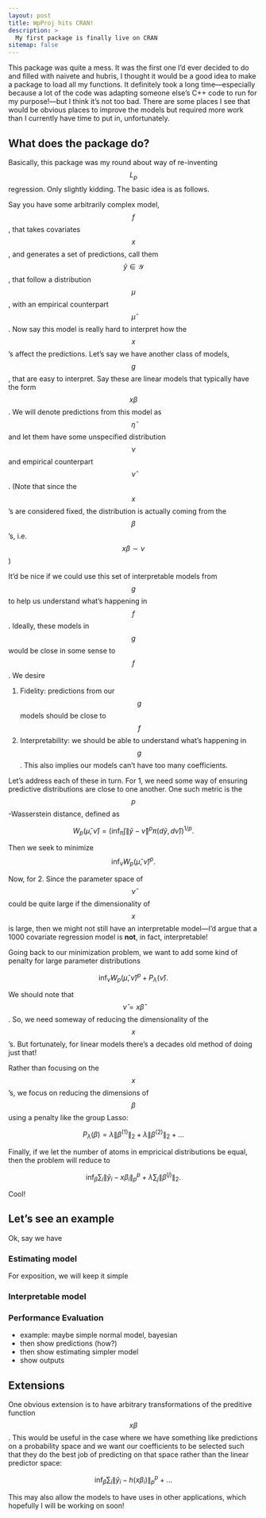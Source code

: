 ```yaml
---
layout: post
title: WpProj hits CRAN!
description: >
  My first package is finally live on CRAN
sitemap: false
---
```


This package was quite a mess. It was the first one I’d ever decided to
do and filled with naivete and hubris, I thought it would be a good
idea to make a package to load all my functions. It definitely took a
long time—especially because a lot of the code was adapting someone
else’s C++ code to run for my purpose!—but I think it’s not too bad.
There are some places I see that would be obvious places to improve the
models but required more work than I currently have time to put in,
unfortunately.

## What does the package do?

Basically, this package was my round about way of re-inventing $$L_p$$
regression. Only slightly kidding. The basic idea is as follows.

Say you have some arbitrarily complex model, $$f$$, that takes
covariates $$x$$, and generates a set of predictions, call them
$$\hat{y}\in \mathcal{Y}$$, that follow a distribution $$\mu$$, with an
empirical counterpart $$\hat{\mu} $$. Now say this model is really hard
to interpret how the $$x$$’s affect the predictions. Let’s say we have
another class of models, $$g$$, that are easy to interpret. Say these
are linear models that typically have the form $$x\beta$$. We will
denote predictions from this model as $$\hat{\eta}$$ and let them have
some unspecified distribution $$\nu$$ and empirical counterpart
$$\hat{\nu}$$. (Note that since the $$x$$’s are considered fixed, the
distribution is actually coming from the $$\beta$$’s,
i.e. $$x\beta \sim \nu$$)

It’d be nice if we could use this set of interpretable models from $$g$$
to help us understand what’s happening in $$f$$. Ideally, these models
in $$g$$ would be close in some sense to $$f$$. We desire

1.  Fidelity: predictions from our $$g$$ models should be close to $$f$$
2.  Interpretability: we should be able to understand what’s happening
    in $$g$$. This also implies our models can’t have too many
    coefficients.

Let’s address each of these in turn. For 1, we need some way of ensuring
predictive distributions are close to one another. One such metric is
the $$p$$-Wasserstein distance, defined as

$$W_p(\hat{\mu}, \hat{\nu}) = \left( \inf_\pi \int \|\hat{y} - \hat{\nu}\|^p \pi(d\hat{y}, d\hat{\nu}) \right)^{1/p}.$$

Then we seek to minimize $$\inf_\hat{\nu} W_p(\hat{\mu}, \hat{\nu})^p.$$

Now, for 2. Since the parameter space of $$\hat{\nu}$$ could be quite
large if the dimensionality of $$x$$ is large, then we might not still
have an interpretable model—I’d argue that a 1000 covariate regression
model is **not**, in fact, interpretable!

Going back to our minimization problem, we want to add some kind of
penalty for large parameter distributions

$$\inf_\hat{\nu} W_p(\hat{\mu}, \hat{\nu})^p + P_\lambda (\hat{\nu}).$$

We should note that $$\hat{\nu} = x \hat{\beta}$$. So, we need someway
of reducing the dimensionality of the $$x$$’s. But fortunately, for
linear models there’s a decades old method of doing just that!

Rather than focusing on the $$x$$’s, we focus on reducing the dimensions
of $$\beta$$ using a penalty like the group Lasso:

$$P_\lambda (\beta) = \lambda \| \beta^{(1)} \|_2 + \lambda \|\beta^{(2)}\|_2 + ...$$

Finally, if we let the number of atoms in empricical distributions be
equal, then the problem will reduce to

$$\inf_\beta \sum_i \left\| \hat{y}_i - x \beta_i\right\|_p^p + \lambda \sum_j \left \|\beta^{(j)}\right\|_2.$$

Cool!

## Let’s see an example

Ok, say we have

### Estimating model

For exposition, we will keep it simple

### Interpretable model

### Performance Evaluation

- example: maybe simple normal model, bayesian
- then show predictions (how?)
- then show estimating simpler model
- show outputs

## Extensions

One obvious extension is to have arbitrary transformations of the
preditive function $$x\beta$$. This would be useful in the case where we
have something like predictions on a probability space and we want our
coefficients to be selected such that they do the best job of predicting
on that space rather than the linear predictor space:

$$\inf_\beta \sum_i \| \hat{y}_i - h(x \beta_i)\|_p^p + ... $$

This may also allow the models to have uses in other applications, which
hopefully I will be working on soon!
